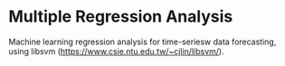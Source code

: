 # Multiple Regression Analysis

Machine learning regression analysis for time-seriesw data forecasting, using libsvm (https://www.csie.ntu.edu.tw/~cjlin/libsvm/).


